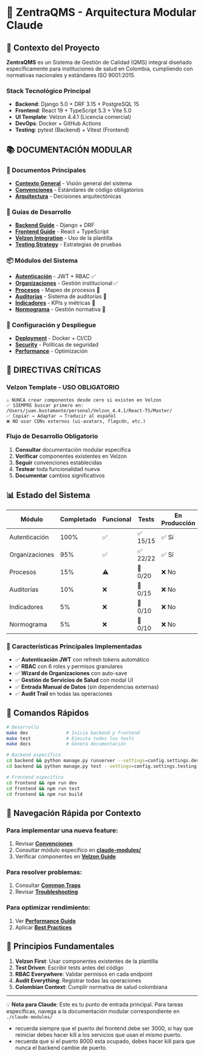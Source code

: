 # 🎯 ZentraQMS - Arquitectura Modular Claude

## 🏥 Contexto del Proyecto

**ZentraQMS** es un Sistema de Gestión de Calidad (QMS) integral diseñado específicamente para instituciones de salud en Colombia, cumpliendo con normativas nacionales y estándares ISO 9001:2015.

### Stack Tecnológico Principal
- **Backend**: Django 5.0 + DRF 3.15 + PostgreSQL 15
- **Frontend**: React 19 + TypeScript 5.3 + Vite 5.0
- **UI Template**: Velzon 4.4.1 (Licencia comercial)
- **DevOps**: Docker + GitHub Actions
- **Testing**: pytest (Backend) + Vitest (Frontend)

## 📚 DOCUMENTACIÓN MODULAR

### 🎯 Documentos Principales
- **[Contexto General](./claude.md)** - Visión general del sistema
- **[Convenciones](./claude-modules/conventions.claude.md)** - Estándares de código obligatorios
- **[Arquitectura](./claude-modules/architecture/README.claude.md)** - Decisiones arquitectónicas

### 🚀 Guías de Desarrollo
- **[Backend Guide](./claude-modules/backend/README.claude.md)** - Django + DRF
- **[Frontend Guide](./claude-modules/frontend/README.claude.md)** - React + TypeScript
- **[Velzon Integration](./claude-modules/frontend/velzon-guide.claude.md)** - Uso de la plantilla
- **[Testing Strategy](./claude-modules/testing/README.claude.md)** - Estrategias de pruebas

### 📦 Módulos del Sistema
- **[Autenticación](./claude-modules/auth/README.claude.md)** - JWT + RBAC ✅
- **[Organizaciones](./claude-modules/organization/README.claude.md)** - Gestión institucional ✅
- **[Procesos](./claude-modules/processes/README.claude.md)** - Mapeo de procesos 🔧
- **[Auditorías](./claude-modules/audits/README.claude.md)** - Sistema de auditorías 🔧
- **[Indicadores](./claude-modules/indicators/README.claude.md)** - KPIs y métricas 🔧
- **[Normograma](./claude-modules/normogram/README.claude.md)** - Gestión normativa 🔧

### 🔧 Configuración y Despliegue
- **[Deployment](./claude-modules/deployment/README.claude.md)** - Docker + CI/CD
- **[Security](./claude-modules/security/README.claude.md)** - Políticas de seguridad
- **[Performance](./claude-modules/performance/README.claude.md)** - Optimización

## 🚨 DIRECTIVAS CRÍTICAS

### Velzon Template - USO OBLIGATORIO
```
⚠️ NUNCA crear componentes desde cero si existen en Velzon
✅ SIEMPRE buscar primero en: /Users/juan.bustamante/personal/Velzon_4.4.1/React-TS/Master/
✅ Copiar → Adaptar → Traducir al español
❌ NO usar CDNs externos (ui-avatars, flagcdn, etc.)
```

### Flujo de Desarrollo Obligatorio
1. **Consultar** documentación modular específica
2. **Verificar** componentes existentes en Velzon
3. **Seguir** convenciones establecidas
4. **Testear** toda funcionalidad nueva
5. **Documentar** cambios significativos

## 📊 Estado del Sistema

| Módulo | Completado | Funcional | Tests | En Producción |
|--------|------------|-----------|-------|---------------|
| Autenticación | 100% | ✅ | ✅ 15/15 | ✅ Sí |
| Organizaciones | 95% | ✅ | ✅ 22/22 | ✅ Sí |
| Procesos | 15% | ⚠️ | 🔧 0/20 | ❌ No |
| Auditorías | 10% | ❌ | 🔧 0/15 | ❌ No |
| Indicadores | 5% | ❌ | 🔧 0/10 | ❌ No |
| Normograma | 5% | ❌ | 🔧 0/10 | ❌ No |

### 🎯 Características Principales Implementadas
- ✅ **Autenticación JWT** con refresh tokens automático
- ✅ **RBAC** con 6 roles y permisos granulares
- ✅ **Wizard de Organizaciones** con auto-save
- ✅ **Gestión de Servicios de Salud** con modal UI
- ✅ **Entrada Manual de Datos** (sin dependencias externas)
- ✅ **Audit Trail** en todas las operaciones

## 🎯 Comandos Rápidos

```bash
# Desarrollo
make dev              # Inicia backend y frontend
make test             # Ejecuta todos los tests
make docs             # Genera documentación

# Backend específico
cd backend && python manage.py runserver --settings=config.settings.development
cd backend && python manage.py test --settings=config.settings.testing

# Frontend específico  
cd frontend && npm run dev
cd frontend && npm run test
cd frontend && npm run build
```

## 🧭 Navegación Rápida por Contexto

### Para implementar una nueva feature:
1. Revisar **[Convenciones](./claude-modules/conventions.claude.md)**
2. Consultar módulo específico en **[claude-modules/](./claude-modules/)**
3. Verificar componentes en **[Velzon Guide](./claude-modules/frontend/velzon-guide.claude.md)**

### Para resolver problemas:
1. Consultar **[Common Traps](./docs/claude/common-traps.md)**
2. Revisar **[Troubleshooting](./claude-modules/troubleshooting/README.claude.md)**

### Para optimizar rendimiento:
1. Ver **[Performance Guide](./claude-modules/performance/README.claude.md)**
2. Aplicar **[Best Practices](./claude-modules/common/patterns.claude.md)**

## 🔐 Principios Fundamentales

1. **Velzon First**: Usar componentes existentes de la plantilla
2. **Test Driven**: Escribir tests antes del código
3. **RBAC Everywhere**: Validar permisos en cada endpoint
4. **Audit Everything**: Registrar todas las operaciones
5. **Colombian Context**: Cumplir normativa de salud colombiana

---

💡 **Nota para Claude**: Este es tu punto de entrada principal. Para tareas específicas, navega a la documentación modular correspondiente en `./claude-modules/`
- recuerda siempre que el puerto del frontend debe ser 3000, si hay que reiniciar debes hacer kill a los servicios que usan el mismo puerto.
- recuerda que si el puerto 8000 esta ocupado, debes hacer kill para que nunca el backend cambie de puerto.